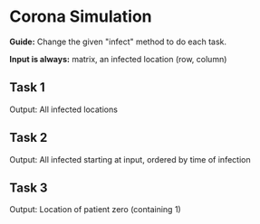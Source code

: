 # Corona Simulation
**Guide:** Change the given "infect" method to do each task.

**Input is always:** matrix, an infected location (row, column)
## Task 1
Output: All infected locations
## Task 2
Output: All infected starting at input, ordered by time of infection
## Task 3
Output: Location of patient zero (containing 1)
